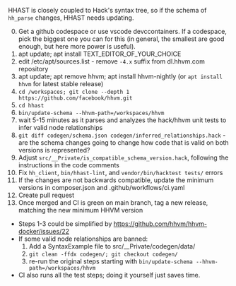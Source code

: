HHAST is closely coupled to Hack's syntax tree, so if the schema of `hh_parse`
changes, HHAST needs updating.

0. Get a github codespace or use vscode devccontainers. If a codespace, pick the biggest one you can for this (in general, the smallest are good enough, but here more power is useful).
1. apt update; apt install TEXT_EDITOR_OF_YOUR_CHOICE
2. edit /etc/apt/sources.list - remove `-4.x` suffix from dl.hhvm.com repository
3. apt update; apt remove hhvm; apt install hhvm-nightly (or `apt install hhvm` for latest stable release)
4. `cd /workspaces; git clone --depth 1 https://github.com/facebook/hhvm.git`
5. `cd hhast`
6. `bin/update-schema --hhvm-path=/workspaces/hhvm`
7. wait 5-15 minutes as it parses and analyzes the hack/hhvm unit tests to infer valid node relationships
8. `git diff codegen/schema.json codegen/inferred_relationships.hack` - are the schema changes going to change how code that is valid on both versions is represented?
9. Adjust `src/__Private/is_compatible_schema_version.hack`, following the instructions in the code comments
10. Fix `hh_client`, `bin/hhast-lint`, and `vendor/bin/hacktest tests/` errors
11. If the changes are not backwards compatible, update the minimum versions in composer.json and .github/workflows/ci.yaml
12. Create pull request
13. Once merged and CI is green on main branch, tag a new release, matching the new minimum HHVM version

* Steps 1-3 could be simplified by https://github.com/hhvm/hhvm-docker/issues/22
* If some valid node relationships are banned:
  1. Add a SyntaxExample file to src/__Private/codegen/data/
  2. `git clean -ffdx codegen/; git checkout codegen/`
  3. re-run the original steps starting with `bin/update-schema --hhvm-path=/workspaces/hhvm`
* CI also runs all the test steps; doing it yourself just saves time.
